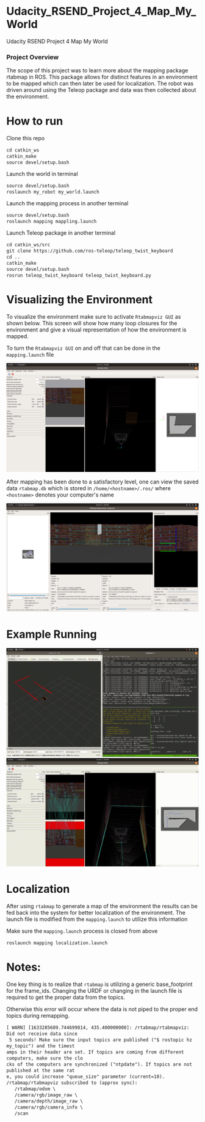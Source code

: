 # Udacity_RSEND_Project_4_Map_My_World
Udacity RSEND Project 4 Map My World

[image1]: ./pictures/rtabmap_viz.png "Rtabmap visualization"
[image2]: ./pictures/rtabmap_databaseviewer.png "Rtabmap visualization database viewer"


### Project Overview
The scope of this project was to learn more about the mapping package rtabmap in ROS.  This package allows for distinct features in an environment to be mapped which can then later be used for localization.  The robot was driven around using the Teleop package and data was then collected about the environment.

# How to run

Clone this repo

```
cd catkin_ws
catkin_make
source devel/setup.bash
```

Launch the world in terminal
```
source devel/setup.bash
roslaunch my_robot my_world.launch
```

Launch the mapping process in another terminal
```
source devel/setup.bash
roslaunch mapping mappling.launch
```

Launch Teleop package in another terminal
```
cd catkin_ws/src
git clone https://github.com/ros-teleop/teleop_twist_keyboard
cd ..
catkin_make
source devel/setup.bash
rosrun teleop_twist_keyboard teleop_twist_keyboard.py
```

# Visualizing the Environment
To visualize the environment make sure to activate `Rtabmapviz GUI` as shown below.  This screen will show how many loop closures for the environment and give a visual representation of how the environment is mapped.

To turn the `Rtabmapviz GUI` on and off that can be done in the `mapping.launch` file

![alt text][image1]


After mapping has been done to a satisfactory level, one can view the saved data `rtabmap.db` which is stored in `/home/<hostname>/.ros/` where `<hostname>` denotes your computer's name

![alt text][image2]


# Example Running


<img src="pictures/rviz_driving.gif?raw=true" width="720px">
<img src="pictures/rtabmap_visualization.gif?raw=true" width="720px">


# Localization

After using `rtabmap` to generate a map of the environment the results can be fed back into the system for better localization of the environment.  The launch file is modified from the `mapping.launch` to utilize this information

Make sure the `mapping.launch` process is closed from above
```
roslaunch mapping localization.launch
```



# Notes:

One key thing is to realize that `rtabmap` is utilizing a generic base_footprint for the frame_ids.  Changing the URDF or changing in the launch file is required to get the proper data from the topics.


Otherwise this error will occur where the data is not piped to the proper end topics during remapping.

```
[ WARN] [1633285689.744699814, 435.400000000]: /rtabmap/rtabmapviz: Did not receive data since
 5 seconds! Make sure the input topics are published ("$ rostopic hz my_topic") and the timest
amps in their header are set. If topics are coming from different computers, make sure the clo
cks of the computers are synchronized ("ntpdate"). If topics are not published at the same rat
e, you could increase "queue_size" parameter (current=10).
/rtabmap/rtabmapviz subscribed to (approx sync):
   /rtabmap/odom \
   /camera/rgb/image_raw \
   /camera/depth/image_raw \
   /camera/rgb/camera_info \
   /scan
```
